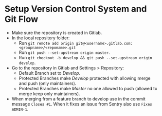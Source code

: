 # Setup Version Control System and Git Flow

- Make sure the repository is created in Gitlab.
- In the local repository folder:
    - Run `git remote add origin git@<username>.gitlab.com:<groupname>/<reponame>.git`
    - Run `git push --set-upstream origin master`.
    - Run `git checkout -b develop && git push --set-upstream origin develop`.
- Go to the repository in Gitlab and Settings > Repository:
    - Default Branch set to *Develop*.
    - Protected Branches make *Develop* protected with allowing merge and push (only maintainers).
    - Protected Branches make *Master* no one allowed to push (allowed to merge keep only maintainers).
- When merging from a feature branch to develop use in the commit message `Closes #1`. When it fixes an issue from Sentry also use `Fixes ADMIN-1`.
